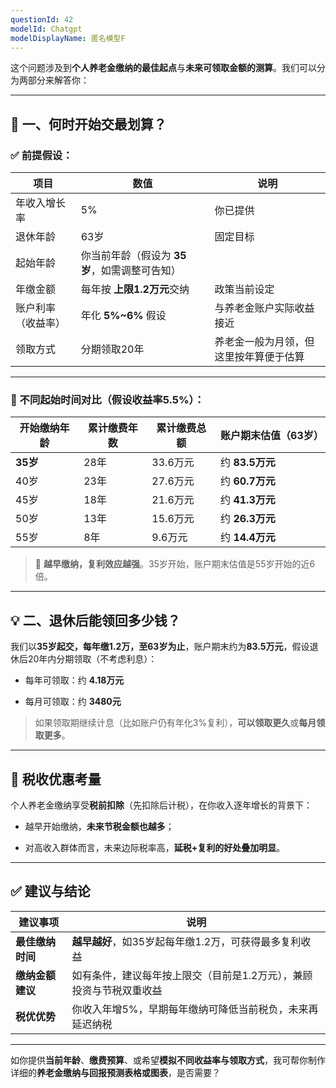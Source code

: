 ```yaml
---
questionId: 42
modelId: Chatgpt
modelDisplayName: 匿名模型F
---
```

这个问题涉及到**个人养老金缴纳的最佳起点**与**未来可领取金额的测算**。我们可以分为两部分来解答你：

---

## 🧮 一、何时开始交最划算？

### ✅ 前提假设：

|项目|数值|说明|
|---|---|---|
|年收入增长率|5%|你已提供|
|退休年龄|63岁|固定目标|
|起始年龄|你当前年龄（假设为 **35岁**，如需调整可告知）||
|年缴金额|每年按 **上限1.2万元**交纳|政策当前设定|
|账户利率（收益率）|年化 **5%~6%** 假设|与养老金账户实际收益接近|
|领取方式|分期领取20年|养老金一般为月领，但这里按年算便于估算|

---

### 🧩 不同起始时间对比（假设收益率5.5%）：

|开始缴纳年龄|累计缴费年数|累计缴费总额|账户期末估值（63岁）|
|---|---|---|---|
|**35岁**|28年|33.6万元|约 **83.5万元**|
|40岁|23年|27.6万元|约 **60.7万元**|
|45岁|18年|21.6万元|约 **41.3万元**|
|50岁|13年|15.6万元|约 **26.3万元**|
|55岁|8年|9.6万元|约 **14.4万元**|

> 📌 **越早缴纳，复利效应越强**。35岁开始，账户期末估值是55岁开始的近6倍。

---

## 💡 二、退休后能领回多少钱？

我们以**35岁起交，每年缴1.2万，至63岁为止**，账户期末约为**83.5万元**，假设退休后20年内分期领取（不考虑利息）：

- 每年可领取：约 **4.18万元**
    
- 每月可领取：约 **3480元**
    

> 如果领取期继续计息（比如账户仍有年化3%复利），**可以领取更久**或**每月领取更多**。

---

## 🧾 税收优惠考量

个人养老金缴纳享受**税前扣除**（先扣除后计税），在你收入逐年增长的背景下：

- 越早开始缴纳，**未来节税金额也越多**；
    
- 对高收入群体而言，未来边际税率高，**延税+复利的好处叠加明显**。
    

---

## ✅ 建议与结论

|建议事项|说明|
|---|---|
|**最佳缴纳时间**|**越早越好**，如35岁起每年缴1.2万，可获得最多复利收益|
|**缴纳金额建议**|如有条件，建议每年按上限交（目前是1.2万元），兼顾投资与节税双重收益|
|**税优优势**|你收入年增5%，早期每年缴纳可降低当前税负，未来再延迟纳税|

---

如你提供**当前年龄**、**缴费预算**、或希望**模拟不同收益率与领取方式**，我可帮你制作详细的**养老金缴纳与回报预测表格或图表**，是否需要？